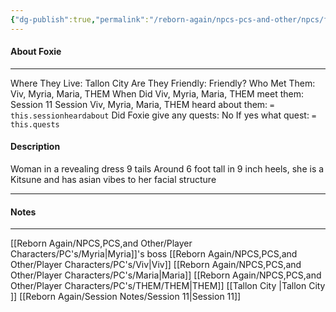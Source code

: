 ```yaml
---
{"dg-publish":true,"permalink":"/reborn-again/npcs-pcs-and-other/npcs/friendly/foxie/"}
---
```



#### About Foxie
---
Where They Live: Tallon City 
Are They Friendly: Friendly?
Who Met Them: Viv, Myria, Maria, THEM
When Did Viv, Myria, Maria, THEM meet them: Session 11
Session Viv, Myria, Maria, THEM heard about them: `= this.sessionheardabout`
Did Foxie give any quests: No
	If yes what quest: `= this.quests`


#### Description
Woman in a revealing dress
9 tails
Around 6 foot tall in 9 inch heels, she is a Kitsune and has asian vibes to her facial structure


---

#### Notes
---
[[Reborn Again/NPCS,PCS,and Other/Player Characters/PC's/Myria\|Myria]]'s boss 
[[Reborn Again/NPCS,PCS,and Other/Player Characters/PC's/Viv\|Viv]]
[[Reborn Again/NPCS,PCS,and Other/Player Characters/PC's/Maria\|Maria]]
[[Reborn Again/NPCS,PCS,and Other/Player Characters/PC's/THEM/THEM\|THEM]]
[[Tallon City \|Tallon City ]]
[[Reborn Again/Session Notes/Session 11\|Session 11]]

